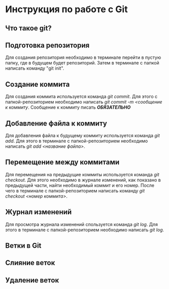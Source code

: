 # Инструкция по работе с Git

## Что такое git?

## Подготовка репозитория

Для создания репозитория необходимо в терминале перейти в пустую папку, где в будущем будет репозиторий. Затем в терминале с папкой написать команду "git init".

## Создание коммита
Для создания коммита используется команда *git commit*. Для этого с папкой-репозиторием необходимо написать  *git commit -m <сообщение к коммиту*. Сообщение к коммиту писать ***ОБЯЗАТЕЛЬНО***

## Добавление файла к коммиту
Для добавления файла к будущему коммиту используется команда *git add*. Для этого в терминале с папкой-репозиторием необходимо написать *git add <название файла>*.

## Перемещение между коммитами
Для перемещения на предыдущие коммиты используется команда *git checkout*. Для этого необходимо в журнале изменений, как показано в предыдущей части, найти необходимый коммит и его номер. После чего в терминале с папкой-репозиторием написать команду *git checkout <номер коммита>*.

## Журнал изменений
Для просмотра журнала изменений спользуется команда *git log*. Для этого в терминале с папкой-репозиторием необходимо написать *git log*.

## Ветки в Git

## Слияние веток

## Удаление веток
